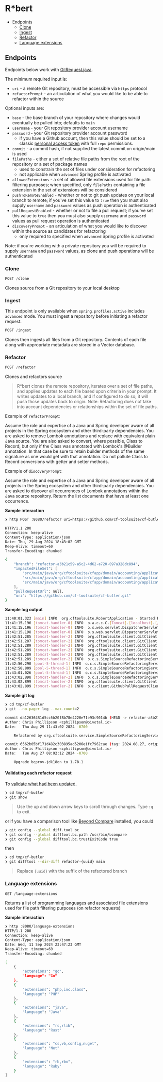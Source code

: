 # R*bert

* [Endpoints](#endpoints)
  * [Clone](#clone)
  * [Ingest](#ingest)
  * [Refactor](#refactor)
  * [Language extensions](#language-extensions)

## Endpoints

Endpoints below work with [GitRequest.java](../src/main/java/org/cftoolsuite/domain/GitRequest.java).

The minimum required input is:

* `uri` - a remote Git repository, must be accessible via `https` protocol
* `refactorPrompt` - an articulation of what you would like to be able to refactor within the source

Optional inputs are:

* `base` - the base branch of your repository where changes would eventually be pulled into; defaults to `main`
* `username` - your Git repository provider account username
* `password` - your Git repository provider account password
  * if you have a Github account, then this value should be set to a classic [personal access token](https://docs.github.com/en/authentication/keeping-your-account-and-data-secure/managing-your-personal-access-tokens#creating-a-personal-access-token-classic) with full `repo` permissions.
* `commit` - a commit hash, if not supplied the latest commit on origin/main is used
* `filePaths` - either a set of relative file paths from the root of the repository or a set of package names
  * used to constrain the set of files under consideration for refactoring
  * not applicable when `advanced` Spring profile is activated
* `allowedExtensions` - a set of allowed file extensions used for file path filtering purposes; when specified, only `filePaths` containing a file extension in the set of extensions will be considered
* `pushToRemoteEnabled` - whether or not to git push updates on your local branch to remote; if you've set this value to `true` then you must also supply `username` and `password` values as push operation is authenticated
* `pullRequestEnabled` - whether or not to file a pull request; if you've set this value to `true` then you must also supply `username` and `password` values as pull request operation is authenticated
* `discoveryPrompt` - an articulation of what you would like to discover within the source as candidates for refactoring
  * only required to specified when `advanced` Spring profile is activated

Note: if you're working with a private repository you will be required to supply `username` and `password` values, as clone and push operations will be authenticated

### Clone

```python
POST /clone
```

Clones source from a Git repository to your local desktop

### Ingest

This endpoint is only available when `spring.profiles.active` includes `advanced` mode.  You must ingest a repository before initiating a refactor request.

```python
POST /ingest
```

Clones then ingests all files from a Git repository.  Contents of each file along with appropriate metadata are stored in a Vector database.


### Refactor

```python
POST /refactor
```

Clones and refactors source

> R*bert clones the remote repository, iterates over a set of file paths, and applies updates to each file based upon criteria in your prompt.  It writes updates to a local branch, and if configured to do so, it will push those updates back to origin.  Note: Refactoring does not take into account dependencies or relationships within the set of file paths.

Example of `refactorPrompt`:

Assume the role and expertise of a Java and Spring developer aware of all projects in the Spring ecosystem and other third-party dependencies.
You are asked to remove Lombok annotations and replace with equivalent plain Java source.
You are also asked to convert, where possible, Class to Record, but only if the Class was annotated with Lombok's @Builder annotation.
In that case be sure to retain builder methods of the same signature as one would get with that annotation.
Do not pollute Class to Record conversions with getter and setter methods.

Example of `discoveryPrompt`:

Assume the role and expertise of a Java and Spring developer aware of all projects in the Spring ecosystem and other third-party dependencies.
You are asked to discover all occurrences of Lombok annotations within the Java source repository.
Return the list documents that have at least one occurrence.

**Sample interaction**

```bash
❯ http POST :8080/refactor uri=https://github.com/cf-toolsuite/cf-butler.git filePaths:='["org.cftoolsuite.cfapp.domain.accounting.application"]' refactorPrompt=$refactorPrompt

HTTP/1.1 200
Connection: keep-alive
Content-Type: application/json
Date: Thu, 29 Aug 2024 18:43:02 GMT
Keep-Alive: timeout=60
Transfer-Encoding: chunked

{
    "branch": "refactor-a3b21c59-a5c2-4d62-a720-097a328dc894",
    "impactedFileSet": [
        "src/main/java/org/cftoolsuite/cfapp/domain/accounting/application/AppUsageMonthly.java",
        "src/main/java/org/cftoolsuite/cfapp/domain/accounting/application/AppUsageYearly.java",
        "src/main/java/org/cftoolsuite/cfapp/domain/accounting/application/AppUsageReport.java"
    ],
    "pullRequestUrl": null,
    "uri": "https://github.com/cf-toolsuite/cf-butler.git"
}
```

**Sample log output**

```bash
11:40:01.323 [main] INFO  org.cftoolsuite.RobertApplication - Started RobertApplication in 2.62 seconds (process running for 2.888)
11:41:15.196 [tomcat-handler-0] INFO  o.a.c.c.C.[Tomcat].[localhost].[/] - Initializing Spring DispatcherServlet 'dispatcherServlet'
11:41:15.196 [tomcat-handler-0] INFO  o.s.web.servlet.DispatcherServlet - Initializing Servlet 'dispatcherServlet'
11:41:15.198 [tomcat-handler-0] INFO  o.s.web.servlet.DispatcherServlet - Completed initialization in 2 ms
11:42:51.285 [tomcat-handler-2] INFO  org.cftoolsuite.client.GitClient - Cloned Repository[/home/cphillipson/Documents/development/pivotal/cf/robert/tmp/cf-butler/.git]
11:42:51.287 [tomcat-handler-2] INFO  org.cftoolsuite.client.GitClient - Latest commit with id 6562b05bf171d482c303895ad5206e1fc7962cae was made Tue Aug 27 08:02:12 PDT 2024 on Upgrade bcprov-jdk18on to 1.78.1 by Chris Phillipson
11:42:51.289 [tomcat-handler-2] INFO  org.cftoolsuite.client.GitClient - -- Obtaining contents of src/main/java/org/cftoolsuite/cfapp/domain/accounting/application/AppUsageMonthly.java
11:42:51.289 [tomcat-handler-2] INFO  org.cftoolsuite.client.GitClient - -- Obtaining contents of src/main/java/org/cftoolsuite/cfapp/domain/accounting/application/AppUsageReport.java
11:42:51.289 [tomcat-handler-2] INFO  org.cftoolsuite.client.GitClient - -- Obtaining contents of src/main/java/org/cftoolsuite/cfapp/domain/accounting/application/AppUsageYearly.java
11:42:51.289 [tomcat-handler-2] INFO  o.c.s.SimpleSourceRefactoringService - Found 3 files to refactor.
11:42:56.290 [pool-5-thread-1] INFO  o.c.s.SimpleSourceRefactoringService - -- Attempting to refactor src/main/java/org/cftoolsuite/cfapp/domain/accounting/application/AppUsageMonthly.java
11:42:58.809 [pool-5-thread-1] INFO  o.c.s.SimpleSourceRefactoringService - -- Attempting to refactor src/main/java/org/cftoolsuite/cfapp/domain/accounting/application/AppUsageYearly.java
11:43:01.026 [pool-5-thread-1] INFO  o.c.s.SimpleSourceRefactoringService - -- Attempting to refactor src/main/java/org/cftoolsuite/cfapp/domain/accounting/application/AppUsageReport.java
11:43:02.898 [tomcat-handler-2] INFO  o.c.s.SimpleSourceRefactoringService - Refactoring completed on refactor-a3b21c59-a5c2-4d62-a720-097a328dc894.
11:43:02.899 [tomcat-handler-2] INFO  org.cftoolsuite.client.GitClient - Push to remote not enabled!
11:43:02.899 [tomcat-handler-2] INFO  o.c.client.GithubPullRequestClient - Pull request not enabled!
```

**Sample git log**

```bash
❯ cd tmp/cf-butler
❯ git --no-pager log --max-count=2

commit da12636481d5cc6b20f8b78e4220e71e93c9014b (HEAD -> refactor-a3b21c59-a5c2-4d62-a720-097a328dc894)
Author: Chris Phillipson <cphillipson@pivotal.io>
Date:   Thu Aug 29 11:43:02 2024 -0700

    Refactored by org.cftoolsuite.service.SimpleSourceRefactoringService on 2024-08-29 11:43:02

commit 6562b05bf171d482c303895ad5206e1fc7962cae (tag: 2024.08.27, origin/main, main)
Author: Chris Phillipson <cphillipson@pivotal.io>
Date:   Tue Aug 27 08:02:12 2024 -0700

    Upgrade bcprov-jdk18on to 1.78.1
```

#### Validating each refactor request

To [validate what had been updated](https://stackoverflow.com/questions/9903541/finding-diff-between-current-and-last-version).

```bash
❯ cd tmp/cf-butler
❯ git show
```
> Use the up and down arrow keys to scroll through changes.  Type `:q` to exit.

or if you have a comparison tool like [Beyond Compare](https://www.scootersoftware.com/) installed, you could

```bash
❯ git config --global diff.tool bc
❯ git config --global difftool.bc.path /usr/bin/bcompare
❯ git config --global difftool.bc.trustExitCode true
```

then

```bash
❯ cd tmp/cf-butler
❯ git difftool --dir-diff refactor-{uuid} main
```
> Replace `{uuid}` with the suffix of the refactored branch


### Language extensions

```python
GET /language-extensions
```

Returns a list of programming languages and associated file extensions used for file path filtering purposes (on refactor requests)


**Sample interaction**

```bash
❯ http :8080/language-extensions
HTTP/1.1 200
Connection: keep-alive
Content-Type: application/json
Date: Wed, 11 Sep 2024 23:47:23 GMT
Keep-Alive: timeout=60
Transfer-Encoding: chunked

[
    {
        "extensions": "go",
        "language": "Go"
    },
    {
        "extensions": "php,inc,class",
        "language": "PHP"
    },
    {
        "extensions": "java",
        "language": "Java"
    },
    {
        "extensions": "rs,rlib",
        "language": "Rust"
    },
    {
        "extensions": "cs,vb,config,nuget",
        "language": "Net"
    },
    {
        "extensions": "rb,rbx",
        "language": "Ruby"
    }
]
```
